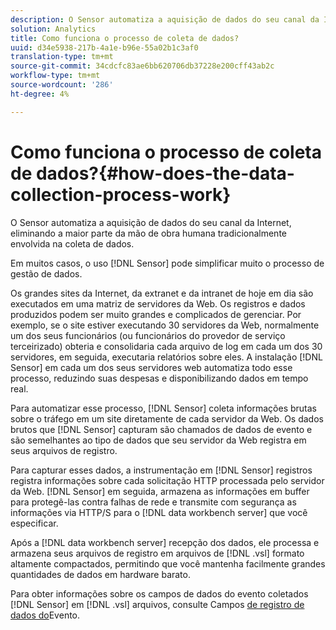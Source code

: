 ```yaml
---
description: O Sensor automatiza a aquisição de dados do seu canal da Internet, eliminando a maior parte da mão de obra humana tradicionalmente envolvida na coleta de dados.
solution: Analytics
title: Como funciona o processo de coleta de dados?
uuid: d34e5938-217b-4a1e-b96e-55a02b1c3af0
translation-type: tm+mt
source-git-commit: 34cdcfc83ae6bb620706db37228e200cff43ab2c
workflow-type: tm+mt
source-wordcount: '286'
ht-degree: 4%

---
```



# Como funciona o processo de coleta de dados?{#how-does-the-data-collection-process-work}

O Sensor automatiza a aquisição de dados do seu canal da Internet, eliminando a maior parte da mão de obra humana tradicionalmente envolvida na coleta de dados.

Em muitos casos, o uso [!DNL Sensor] pode simplificar muito o processo de gestão de dados.

Os grandes sites da Internet, da extranet e da intranet de hoje em dia são executados em uma matriz de servidores da Web. Os registros e dados produzidos podem ser muito grandes e complicados de gerenciar. Por exemplo, se o site estiver executando 30 servidores da Web, normalmente um dos seus funcionários (ou funcionários do provedor de serviço terceirizado) obteria e consolidaria cada arquivo de log em cada um dos 30 servidores, em seguida, executaria relatórios sobre eles. A instalação [!DNL Sensor] em cada um dos seus servidores web automatiza todo esse processo, reduzindo suas despesas e disponibilizando dados em tempo real.

Para automatizar esse processo, [!DNL Sensor] coleta informações brutas sobre o tráfego em um site diretamente de cada servidor da Web. Os dados brutos que [!DNL Sensor] capturam são chamados de dados de evento e são semelhantes ao tipo de dados que seu servidor da Web registra em seus arquivos de registro.

Para capturar esses dados, a instrumentação em [!DNL Sensor] registros registra informações sobre cada solicitação HTTP processada pelo servidor da Web. [!DNL Sensor] em seguida, armazena as informações em buffer para protegê-las contra falhas de rede e transmite com segurança as informações via HTTP/S para o [!DNL data workbench server] que você especificar.

Após a [!DNL data workbench server] recepção dos dados, ele processa e armazena seus arquivos de registro em arquivos de [!DNL .vsl] formato altamente compactados, permitindo que você mantenha facilmente grandes quantidades de dados em hardware barato.

Para obter informações sobre os campos de dados do evento coletados [!DNL Sensor] em [!DNL .vsl] arquivos, consulte Campos [de registro de dados do](../../home/c-snsr-ovrvw/c-evnt-data-rcd-flds/c-evnt-data-rcd-flds.md#concept-ed2a8797cb5b4995b55ffd50a9f12a44)Evento.
